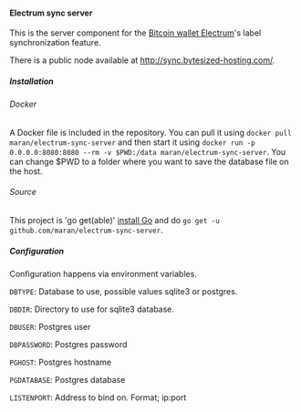 #### Electrum sync server
This is the server component for the [Bitcoin wallet Electrum](http://electrum.org)'s label synchronization feature.

There is a public node available at http://sync.bytesized-hosting.com/.

##### Installation

###### Docker
A Docker file is included in the repository. You can pull it using `docker pull maran/electrum-sync-server` and then start it using `docker run -p 0.0.0.0:8080:8080 --rm -v $PWD:/data maran/electrum-sync-server`. You can change $PWD to a folder where you want to save the database file on the host.

###### Source
This project is 'go get(able)' [install Go](http://golang.org/doc/install) and do `go get -u github.com/maran/electrum-sync-server`.

##### Configuration

Configuration happens via environment variables.

`DBTYPE`: Database to use, possible values sqlite3 or postgres.

`DBDIR`: Directory to use for sqlite3 database.

`DBUSER`: Postgres user

`DBPASSWORD`: Postgres password

`PGHOST`: Postgres hostname

`PGDATABASE`: Postgres database

`LISTENPORT`: Address to bind on. Format; ip:port

